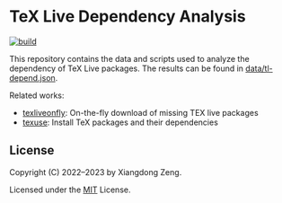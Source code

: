 # TeX Live Dependency Analysis

[![build](https://github.com/stone-zeng/tl-depend-analysis/actions/workflows/main.yml/badge.svg)](https://github.com/stone-zeng/tl-depend-analysis/actions/workflows/main.yml)

This repository contains the data and scripts used to analyze the dependency of TeX Live packages. The results can be found in [data/tl-depend.json](https://github.com/stone-zeng/tl-depend-analysis/blob/data/data/tl-depend.json).

Related works:

- [texliveonfly](https://ctan.org/pkg/texliveonfly): On-the-fly download of missing TEX live packages
- [texuse](https://github.com/lvjr/texuse): Install TeX packages and their dependencies

## License

Copyright (C) 2022&ndash;2023 by Xiangdong Zeng.

Licensed under the [MIT](LICENSE) License.
